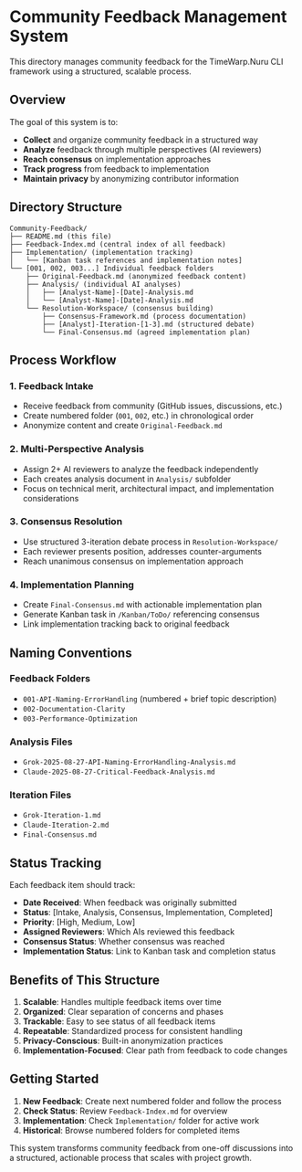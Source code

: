 # Community Feedback Management System

This directory manages community feedback for the TimeWarp.Nuru CLI framework using a structured, scalable process.

## Overview

The goal of this system is to:
- **Collect** and organize community feedback in a structured way
- **Analyze** feedback through multiple perspectives (AI reviewers)
- **Reach consensus** on implementation approaches
- **Track progress** from feedback to implementation
- **Maintain privacy** by anonymizing contributor information

## Directory Structure

```
Community-Feedback/
├── README.md (this file)
├── Feedback-Index.md (central index of all feedback)
├── Implementation/ (implementation tracking)
│   └── [Kanban task references and implementation notes]
└── [001, 002, 003...] Individual feedback folders
    ├── Original-Feedback.md (anonymized feedback content)
    ├── Analysis/ (individual AI analyses)
    │   ├── [Analyst-Name]-[Date]-Analysis.md
    │   └── [Analyst-Name]-[Date]-Analysis.md
    └── Resolution-Workspace/ (consensus building)
        ├── Consensus-Framework.md (process documentation)
        ├── [Analyst]-Iteration-[1-3].md (structured debate)
        └── Final-Consensus.md (agreed implementation plan)
```

## Process Workflow

### 1. Feedback Intake
- Receive feedback from community (GitHub issues, discussions, etc.)
- Create numbered folder (`001`, `002`, etc.) in chronological order
- Anonymize content and create `Original-Feedback.md`

### 2. Multi-Perspective Analysis
- Assign 2+ AI reviewers to analyze the feedback independently
- Each creates analysis document in `Analysis/` subfolder
- Focus on technical merit, architectural impact, and implementation considerations

### 3. Consensus Resolution
- Use structured 3-iteration debate process in `Resolution-Workspace/`
- Each reviewer presents position, addresses counter-arguments
- Reach unanimous consensus on implementation approach

### 4. Implementation Planning
- Create `Final-Consensus.md` with actionable implementation plan
- Generate Kanban task in `/Kanban/ToDo/` referencing consensus
- Link implementation tracking back to original feedback

## Naming Conventions

### Feedback Folders
- `001-API-Naming-ErrorHandling` (numbered + brief topic description)
- `002-Documentation-Clarity`
- `003-Performance-Optimization`

### Analysis Files
- `Grok-2025-08-27-API-Naming-ErrorHandling-Analysis.md`
- `Claude-2025-08-27-Critical-Feedback-Analysis.md`

### Iteration Files
- `Grok-Iteration-1.md`
- `Claude-Iteration-2.md`
- `Final-Consensus.md`

## Status Tracking

Each feedback item should track:
- **Date Received**: When feedback was originally submitted
- **Status**: [Intake, Analysis, Consensus, Implementation, Completed]
- **Priority**: [High, Medium, Low]
- **Assigned Reviewers**: Which AIs reviewed this feedback
- **Consensus Status**: Whether consensus was reached
- **Implementation Status**: Link to Kanban task and completion status

## Benefits of This Structure

1. **Scalable**: Handles multiple feedback items over time
2. **Organized**: Clear separation of concerns and phases
3. **Trackable**: Easy to see status of all feedback items
4. **Repeatable**: Standardized process for consistent handling
5. **Privacy-Conscious**: Built-in anonymization practices
6. **Implementation-Focused**: Clear path from feedback to code changes

## Getting Started

1. **New Feedback**: Create next numbered folder and follow the process
2. **Check Status**: Review `Feedback-Index.md` for overview
3. **Implementation**: Check `Implementation/` folder for active work
4. **Historical**: Browse numbered folders for completed items

This system transforms community feedback from one-off discussions into a structured, actionable process that scales with project growth.